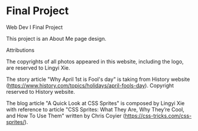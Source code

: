 # Final Project
Web Dev I Final Project

This project is an About Me page design.




Attributions

The copyrights of all photos appeared in this website, including the logo, are reserved to Lingyi Xie.

The story article "Why April 1st is Fool's day" is taking from History website (https://www.history.com/topics/holidays/april-fools-day). Copyright reserved to History website.

The blog article "A Quick Look at CSS Sprites" is composed by Lingyi Xie with reference to article "CSS Sprites: What They Are, Why They’re Cool, and How To Use Them" written by Chris Coyier (https://css-tricks.com/css-sprites/). 
